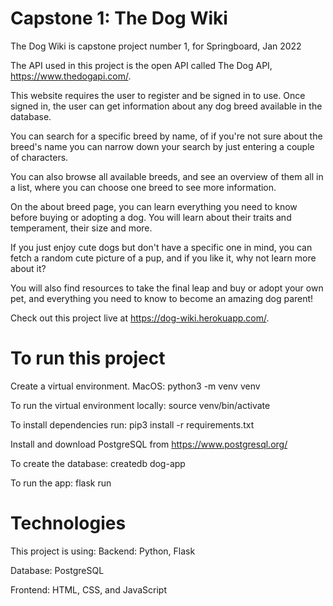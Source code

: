# Capstone 1: The Dog Wiki
The Dog Wiki is capstone project number 1, for Springboard, Jan 2022

The API used in this project is the open API called The Dog API, https://www.thedogapi.com/.

This website requires the user to register and be signed in to use.
Once signed in, the user can get information about any dog breed available in the database.

You can search for a specific breed by name, of if you're not sure about the breed's name you can narrow down your search by just entering a couple of characters.

You can also browse all available breeds, and see an overview of them all in a list, where you can choose one breed to see more information.

On the about breed page, you can learn everything you need to know before buying or adopting a dog. You will learn about their traits and temperament, their size and more.

If you just enjoy cute dogs but don't have a specific one in mind, you can fetch a random cute picture of a pup, and if you like it, why not learn more about it?

You will also find resources to take the final leap and buy or adopt your own pet, and everything you need to know to become an amazing dog parent!

Check out this project live at https://dog-wiki.herokuapp.com/.

# To run this project
Create a virtual environment.
MacOS:
python3 -m venv venv

To run the virtual environment locally:
source venv/bin/activate

To install dependencies run:
pip3 install -r requirements.txt

Install and download PostgreSQL from https://www.postgresql.org/

To create the database:
createdb dog-app

To run the app:
flask run

# Technologies
This project is using:
Backend:
Python, Flask

Database:
PostgreSQL

Frontend:
HTML, CSS, and JavaScript
